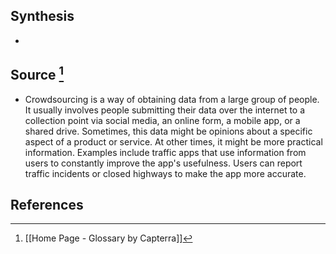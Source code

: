 ## Synthesis
- 
## Source [^1]
- Crowdsourcing is a way of obtaining data from a large group of people. It usually involves people submitting their data over the internet to a collection point via social media, an online form, a mobile app, or a shared drive. Sometimes, this data might be opinions about a specific aspect of a product or service. At other times, it might be more practical information. Examples include traffic apps that use information from users to constantly improve the app's usefulness. Users can report traffic incidents or closed highways to make the app more accurate.
## References

[^1]: [[Home Page - Glossary by Capterra]]